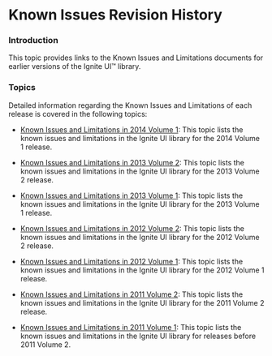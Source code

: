 ﻿<!--
|metadata|
{
    "fileName": "known-issues-revision-history",
    "controlName": "",
    "tags": ["Known Issues"]
}
|metadata|
-->

# Known Issues Revision History

### Introduction

This topic provides links to the Known Issues and Limitations documents for earlier versions of the Ignite UI™ library.

### Topics

Detailed information regarding the Known Issues and Limitations of each release is covered in the following topics:

- [Known Issues and Limitations in 2014 Volume 1](Known-Issues-and-Limitations-2014-Volume-1.html): This topic lists the known issues and limitations in the Ignite UI library for the 2014 Volume 1 release.

- [Known Issues and Limitations in 2013 Volume 2](Known-Issues-and-Limitations-2013-Volume-2.html): This topic lists the known issues and limitations in the Ignite UI library for the 2013 Volume 2 release.

- [Known Issues and Limitations in 2013 Volume 1](Known-Issues-and-Limitations-2013-Volume-1.html): This topic lists the known issues and limitations in the Ignite UI library for the 2013 Volume 1 release.

- [Known Issues and Limitations in 2012 Volume 2](Known-Issues-and-Limitations-2012-Volume-2.html): This topic lists the known issues and limitations in the Ignite UI library for the 2012 Volume 2 release.

- [Known Issues and Limitations in 2012 Volume 1](Known-Issues-and-Limitations-2012-Volume-1.html): This topic lists the known issues and limitations in the Ignite UI library for the 2012 Volume 1 release.

- [Known Issues and Limitations in 2011 Volume 2](Known-Issues-and-Limitations-2011-Volume-2.html): This topic lists the known issues and limitations in the Ignite UI library for the 2011 Volume 2 release.

- [Known Issues and Limitations in 2011 Volume 1](Known-Issues-and-Limitations-2011-Volume-1.html): This topic lists the known issues and limitations in the Ignite UI library for releases before 2011 Volume 2.





 

 

 


